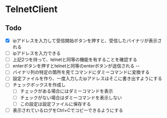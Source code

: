# TelnetClient

## Todo


* [x] ipアドレスを入力して受信開始ボタンを押すと、受信したバイナリが表示される
* [ ] ipアドレスを入力できる
* [ ] 上記2つを持って、telnetと同等の機能を有することを確認する
* [ ] enterボタンを押すとtelnetと同等のenterボタンが送信される
--
* [ ] バイナリ列の特定の箇所を見てコマンドにダミーコマンドに変換する
* [ ] 設定ファイルを作り、一度入力したipアドレスはそこに書き出すようにする
* [ ] チェックボックスを作成し
    * [ ] チェックがある場合にはダミーコマンドを表示
    * [ ] チェックがない場合はダミーコマンドを表示しない
    * [ ] この設定は設定ファイルに保存する
* [ ] 表示されているログをCtrl+Cでコピーできるようにする